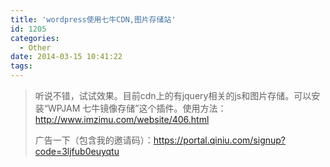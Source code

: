 ```yaml
---
title: 'wordpress使用七牛CDN,图片存储站'
id: 1205
categories:
  - Other
date: 2014-03-15 10:41:22
tags:
---
```


> 听说不错，试试效果。目前cdn上的有jquery相关的js和图片存储。可以安装“WPJAM 七牛镜像存储”这个插件。使用方法：http://www.imzimu.com/website/406.html> 
> 
> 广告一下（包含我的邀请码）：https://portal.qiniu.com/signup?code=3ljfub0euyqtu